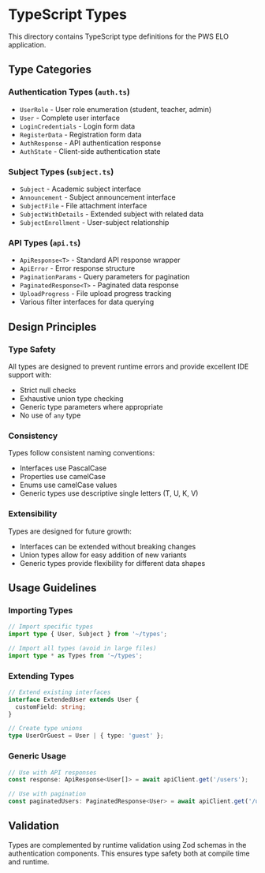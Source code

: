 # TypeScript Types

This directory contains TypeScript type definitions for the PWS ELO application.

## Type Categories

### Authentication Types (`auth.ts`)

- `UserRole` - User role enumeration (student, teacher, admin)
- `User` - Complete user interface
- `LoginCredentials` - Login form data
- `RegisterData` - Registration form data
- `AuthResponse` - API authentication response
- `AuthState` - Client-side authentication state

### Subject Types (`subject.ts`)

- `Subject` - Academic subject interface
- `Announcement` - Subject announcement interface
- `SubjectFile` - File attachment interface
- `SubjectWithDetails` - Extended subject with related data
- `SubjectEnrollment` - User-subject relationship

### API Types (`api.ts`)

- `ApiResponse<T>` - Standard API response wrapper
- `ApiError` - Error response structure
- `PaginationParams` - Query parameters for pagination
- `PaginatedResponse<T>` - Paginated data response
- `UploadProgress` - File upload progress tracking
- Various filter interfaces for data querying

## Design Principles

### Type Safety

All types are designed to prevent runtime errors and provide excellent IDE support with:

- Strict null checks
- Exhaustive union type checking
- Generic type parameters where appropriate
- No use of `any` type

### Consistency

Types follow consistent naming conventions:

- Interfaces use PascalCase
- Properties use camelCase
- Enums use camelCase values
- Generic types use descriptive single letters (T, U, K, V)

### Extensibility

Types are designed for future growth:

- Interfaces can be extended without breaking changes
- Union types allow for easy addition of new variants
- Generic types provide flexibility for different data shapes

## Usage Guidelines

### Importing Types

```typescript
// Import specific types
import type { User, Subject } from '~/types';

// Import all types (avoid in large files)
import type * as Types from '~/types';
```

### Extending Types

```typescript
// Extend existing interfaces
interface ExtendedUser extends User {
  customField: string;
}

// Create type unions
type UserOrGuest = User | { type: 'guest' };
```

### Generic Usage

```typescript
// Use with API responses
const response: ApiResponse<User[]> = await apiClient.get('/users');

// Use with pagination
const paginatedUsers: PaginatedResponse<User> = await apiClient.get('/users/paginated');
```

## Validation

Types are complemented by runtime validation using Zod schemas in the authentication components. This ensures type safety both at compile time and runtime.
